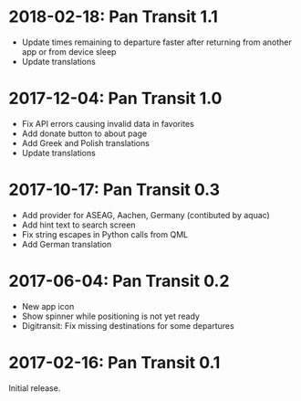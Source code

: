 2018-02-18: Pan Transit 1.1
===========================

* Update times remaining to departure faster after returning from
  another app or from device sleep
* Update translations

2017-12-04: Pan Transit 1.0
===========================

* Fix API errors causing invalid data in favorites
* Add donate button to about page
* Add Greek and Polish translations
* Update translations

2017-10-17: Pan Transit 0.3
===========================

* Add provider for ASEAG, Aachen, Germany (contibuted by aquac)
* Add hint text to search screen
* Fix string escapes in Python calls from QML
* Add German translation

2017-06-04: Pan Transit 0.2
===========================

* New app icon
* Show spinner while positioning is not yet ready
* Digitransit: Fix missing destinations for some departures

2017-02-16: Pan Transit 0.1
===========================

Initial release.
